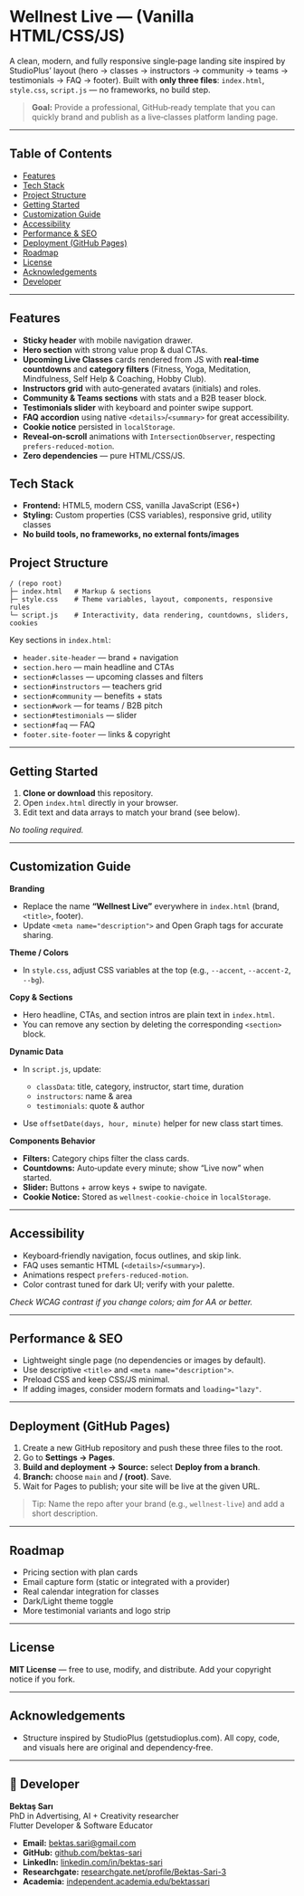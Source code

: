 # Wellnest Live — (Vanilla HTML/CSS/JS)

A clean, modern, and fully responsive single‑page landing site inspired by StudioPlus’ layout (hero → classes → instructors → community → teams → testimonials → FAQ → footer). Built with **only three files**: `index.html`, `style.css`, `script.js` — no frameworks, no build step.

> **Goal:** Provide a professional, GitHub‑ready template that you can quickly brand and publish as a live‑classes platform landing page.

---

## Table of Contents

* [Features](#features)
* [Tech Stack](#tech-stack)
* [Project Structure](#project-structure)
* [Getting Started](#getting-started)
* [Customization Guide](#customization-guide)
* [Accessibility](#accessibility)
* [Performance & SEO](#performance--seo)
* [Deployment (GitHub Pages)](#deployment-github-pages)
* [Roadmap](#roadmap)
* [License](#license)
* [Acknowledgements](#acknowledgements)
* [Developer](#-developer)

---

## Features

* **Sticky header** with mobile navigation drawer.
* **Hero section** with strong value prop & dual CTAs.
* **Upcoming Live Classes** cards rendered from JS with **real‑time countdowns** and **category filters** (Fitness, Yoga, Meditation, Mindfulness, Self Help & Coaching, Hobby Club).
* **Instructors grid** with auto‑generated avatars (initials) and roles.
* **Community & Teams sections** with stats and a B2B teaser block.
* **Testimonials slider** with keyboard and pointer swipe support.
* **FAQ accordion** using native `<details>`/`<summary>` for great accessibility.
* **Cookie notice** persisted in `localStorage`.
* **Reveal‑on‑scroll** animations with `IntersectionObserver`, respecting `prefers-reduced-motion`.
* **Zero dependencies** — pure HTML/CSS/JS.

## Tech Stack

* **Frontend:** HTML5, modern CSS, vanilla JavaScript (ES6+)
* **Styling:** Custom properties (CSS variables), responsive grid, utility classes
* **No build tools, no frameworks, no external fonts/images**

## Project Structure

```
/ (repo root)
├─ index.html   # Markup & sections
├─ style.css    # Theme variables, layout, components, responsive rules
└─ script.js    # Interactivity, data rendering, countdowns, sliders, cookies
```

Key sections in `index.html`:

* `header.site-header` — brand + navigation
* `section.hero` — main headline and CTAs
* `section#classes` — upcoming classes and filters
* `section#instructors` — teachers grid
* `section#community` — benefits + stats
* `section#work` — for teams / B2B pitch
* `section#testimonials` — slider
* `section#faq` — FAQ
* `footer.site-footer` — links & copyright

---

## Getting Started

1. **Clone or download** this repository.
2. Open `index.html` directly in your browser.
3. Edit text and data arrays to match your brand (see below).

*No tooling required.*

---

## Customization Guide

**Branding**

* Replace the name **“Wellnest Live”** everywhere in `index.html` (brand, `<title>`, footer).
* Update `<meta name="description">` and Open Graph tags for accurate sharing.

**Theme / Colors**

* In `style.css`, adjust CSS variables at the top (e.g., `--accent`, `--accent-2`, `--bg`).

**Copy & Sections**

* Hero headline, CTAs, and section intros are plain text in `index.html`.
* You can remove any section by deleting the corresponding `<section>` block.

**Dynamic Data**

* In `script.js`, update:

  * `classData`: title, category, instructor, start time, duration
  * `instructors`: name & area
  * `testimonials`: quote & author
* Use `offsetDate(days, hour, minute)` helper for new class start times.

**Components Behavior**

* **Filters:** Category chips filter the class cards.
* **Countdowns:** Auto‑update every minute; show “Live now” when started.
* **Slider:** Buttons + arrow keys + swipe to navigate.
* **Cookie Notice:** Stored as `wellnest-cookie-choice` in `localStorage`.

---

## Accessibility

* Keyboard‑friendly navigation, focus outlines, and skip link.
* FAQ uses semantic HTML (`<details>`/`<summary>`).
* Animations respect `prefers-reduced-motion`.
* Color contrast tuned for dark UI; verify with your palette.

*Check WCAG contrast if you change colors; aim for AA or better.*

---

## Performance & SEO

* Lightweight single page (no dependencies or images by default).
* Use descriptive `<title>` and `<meta name="description">`.
* Preload CSS and keep CSS/JS minimal.
* If adding images, consider modern formats and `loading="lazy"`.

---

## Deployment (GitHub Pages)

1. Create a new GitHub repository and push these three files to the root.
2. Go to **Settings → Pages**.
3. **Build and deployment → Source:** select **Deploy from a branch**.
4. **Branch:** choose `main` and **/ (root)**. Save.
5. Wait for Pages to publish; your site will be live at the given URL.

> Tip: Name the repo after your brand (e.g., `wellnest-live`) and add a short description.

---

## Roadmap

* Pricing section with plan cards
* Email capture form (static or integrated with a provider)
* Real calendar integration for classes
* Dark/Light theme toggle
* More testimonial variants and logo strip

---

## License

**MIT License** — free to use, modify, and distribute. Add your copyright notice if you fork.

---

## Acknowledgements

* Structure inspired by StudioPlus (getstudioplus.com). All copy, code, and visuals here are original and dependency‑free.

---

## 👤 Developer

**Bektaş Sarı**<br>
PhD in Advertising, AI + Creativity researcher<br>
Flutter Developer & Software Educator<br>

- **Email:** [bektas.sari@gmail.com](mailto:bektas.sari@gmail.com)  
- **GitHub:** [github.com/bektas-sari](https://github.com/bektas-sari)  
- **LinkedIn:** [linkedin.com/in/bektas-sari](https://www.linkedin.com/in/bektas-sari)  
- **Researchgate:** [researchgate.net/profile/Bektas-Sari-3](https://www.researchgate.net/profile/Bektas-Sari-3)  
- **Academia:** [independent.academia.edu/bektassari](https://independent.academia.edu/bektassari)
